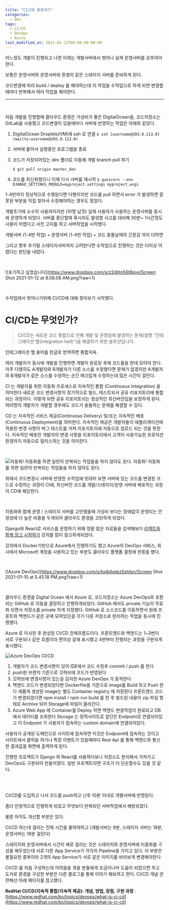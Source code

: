 ```yaml
---
title: "CI/CD 끝장내기"
categories:
  - Dev
tags:
  - CI/CD
  - DevOps
  - Azure 
last_modified_at: 2021-01-12T08:06:00-00:00
---
```

어느정도 개발이 진행되고 나면 이제는 개발서버에서 벗어나 실제 운영서버를 갖추어야한다. 

보통은 운영서버와 운영서버와 환경이 같은 스테이지 서버를 준비하게 된다.

코드변경에 따라 build / deploy 를 해야하는데 이 작업을 수작업으로 하게 되면 변경할때마다 반복해서 여러 작업을 해야한다.

---
<br>

처음 개발을 진행할때 클라우드 환경은 가성비가 좋은 DigitalOcean을, 코드저장소는 GitLab을 사용했고 코드변경이 있을때마다 서버에 반영하는 작업은 아래와 같았다.

1. DigitalOcean Droplets(VM)에 ssh 로 연결
`$ ssh [username@203.0.113.0](mailto:username@203.0.113.0)`
2. 서버에 붙어서 실행중인 프로그램을 종료
3. 코드가 저장되어있는 dev 폴더로 이동해 개발 branch pull 하기

    `$ git pull origin master_dev`

4. 코드를 최신화했으니 이제 다시 서버를 재시작
`$ gunicorn --env DJANGO_SETTINGS_MODULE=myproject.settings myproject.wsgi`


1-4번까지 정상적으로 수행된다면 다행이지만 코드를 pull 하면서 error 가 발생하면 잘못된 부분을 직접 찾아서 수정해야하는 경우도 잦았다.

개발초기에 소수의 사용자이지만 (10명 남짓) 실제 사용자가 사용하는 운영서버를 동시에 운영하게 되었다. 서버를 중단할때 혹시라도 발생할 사고를 대비해 30분~ 1시간정도 사용이 어렵다고 사전 고지를 하고 서버작업을 시작했다.

개발서버 (1-4번 작업) + 운영서버 (1-4번 작업) + 코드 충돌날때의 긴장감 까지 더하면 

그리고 향후 추가될 스테이지서버까지 고려한다면 수작업으로 진행하는 것은 더이상 어렵다는 판단을 내렸다.

<br>

![포기하고 싶었습니다](https://www.dropbox.com/s/z2dlitn56t8ipvj/Screen Shot 2021-01-12 at 8.08.08 AM.png?raw=1)

<br>

수작업에서 벗어나기위해 CI/CD에 대해 찾아보기 시작했다.



# CI/CD는 무엇인가?

> CI/CD는 새로운 코드 통합으로 인해 개발 및 운영팀에 발생하는 문제(일명 "인테그레이션 헬(integration hell)")을 해결하기 위한 솔루션입니다.


인테그레이션 헬 용어를 한글로 번역하면 통합지옥.

여러 개발자가 동시에 개발을 진행하면 개발이 완료된 후에 코드들을 한데 모아야 한다. 아주 다행히도 A개발자와 B개발자가 다른 소스를 수정했다면 문제가 없겠지만 A개발자와 B개발자가 같은 소스를  수정하는 순간 매끄럽게 수정하는데 많은 시간이 걸린다.

CI 는 개발자를 위한 자동화 프로세스로 지속적인 통합 (Continuous Integration) 을 의미한다 
새로운 코드 변경사항이 정기적으로 빌드, 테스트되서 공유 리포지토리에 통합되는 과정이다. 이렇게 되면 공유 리포지토리는 정상적인 최신버전임을 보장하게 된다. 여러명의 개발자가 개발할 경우에도 코드가 충돌하는 문제를 해결할 수 있다.

CD 는 지속적인 서비스 제공(Continuous Delivery)  및/또는 지속적인 배포(Continuous Deployment)를 의미한다.
지속적인 제공은 개발자들이 애플리케이션에 적용한 변경 사항이 버그 테스트를 거쳐 리포지토리에 자동으로 업로드 되는 것을 뜻한다. 
지속적인 배포란 개발자의 변경 사항을 리포지토리에서 고객이 사용가능한 프로덕션 환경까지 자동으로 릴리스하는 것을 의미한다.

<br>

![자동화! 자동화를 하면 일련의 반복되는 작업들을 하지 않아도 된다.](https://s3-us-west-2.amazonaws.com/public.notion-static.com/98d6f347-ca2d-47b7-bf48-47511630182f/maarten-van-den-heuvel-400626-unsplash.jpg)
자동화! 자동화를 하면 일련의 반복되는 작업들을 하지 않아도 된다.

위에서 코드변경시 서버에 반영한 수작업에 빗대어 보면 서버에 있는 코드를 변경된 코드로 수정하는 과정이 CI에, 최신버전 코드를 개발/스테이지/운영 서버에 배포하는 과정이 CD에 해당한다.

<br>

자동화와 함께 운영 / 스테이지 서버를  고민했을때 가성비 보다는 장애없이 운영되는 안정성에 더 높은 비중을 두게되어 클라우드 환경을 고민하게 되었다. 

Django와 React로 서비스를 운영하기 위해 정말 많은 자료들을 검색해보다 [리액트와 함께 장고 시작하기](https://www.youtube.com/watch?v=617PFR-A30s) 강의를 많이 참고하게되었다.

강의에서 Docker기반으로 Azure에서 진행하기도 했고 Azure의 DevOps 서비스, 회사에서 Microsoft 계정을 사용하고 있는 부분도 클라우드 플랫폼 결정에 한몫을 했다. 

<br>

![Azure DevOps](https://www.dropbox.com/s/tq4jdvekz5ztdsn/Screen Shot 2021-01-10 at 5.45.18 PM.png?raw=1)

<br>

클라우드 환경을 Digital Ocean 에서 Azure 로, 코드저장소는 Azure DevOps와 호환되는 GitHub 로 이동을 결정하고 진행하게되었다. GitHub 에서도 private 기능이 무료화 되면서 저장소를 private 하게 지정했다. GitHub 로 소스코드를 이동하면서 원래 프론트와 백엔드가 같은 곳에 모여있던걸 각기 다른 저장소로 분리하는 작업을 동시에 진행했다.

Azure 로 이사한 후 완성된 CI/CD 전체흐름도이다.
프론트엔드와 백엔드는 1~3번이 서로 구분되나 같은 흐름이라 편의상 같에 표시했고 4번부터 진행되는 과정을 구분되게 표시했다.

![Azure DevOps CI/CD](https://www.dropbox.com/s/ly6ivz76h3pbwcv/Screen%20Shot%202021-01-12%20at%208.22.57%20AM.png?raw=1)

1. 개발자가 코드 변경사항이 있어 IDE에서 코드 수정후 commit / push 를 한다
2. push한 브랜치 기준으로 깃허브에 코드가 반영된다
3. 깃허브에 변경사항이 있는걸 감지한 Azure DevOps 가 동작한다
4. 백엔드 코드가 변경되었다면 Dockerfile을 기준으로 image를 Build 하고 Push 한다 
새롭게 생성된 image는 별도 Container registry 에 저장된다
 프론트엔드 코드가 변경되었다면 npm install / npm run build 를 한 후 빌드된 내용이 zip 파일 형태로 Archive 되어 Storage에 파일이 올라간다.
5. Azure Web App 에 Container를 Deploy 하면 백엔드 변경작업이 완료되고 DB에서 데이터를 조회한다
 Storage 는 정적사이트로 앞단은 Endpoint로 연결되어있고 이 Endpoint 가 사용자가 접속하는 custom domain에 연결되어있다.
 
 
 사용자가 공개된 도메인으로 사이트에 접속하면 이것은 Endpoint에 접속하는 것이고
사이트에서 클릭을 하거나 특정 이벤트가 있을때마다 Rest Api 를 통해 백엔드와 통신한 결과값을 화면에 출력하게 된다.

진행한 프로젝트가 Django 와 React를 사용하다보니 저장소도 분리해서 가져가고 DevOps도 구분되어 만들어졌다. 일반 프로젝트라면 구조가 더 단순할수도 있을 것 같다. 

<br>
<br>


CI/CD를 도입하고 나서 코드를 push하고 난후 10분 이내로 개별서버에 반영된다.

좀더 안정적으로 진행하게 되었고 무엇보다 반복되던 서버작업에서 해방되었다.

물론 아직도 개선할 부분은 있다.

CI/CD 하는데 걸리는 전체 시간을 줄여야하고
(개발서버는 9분, 스테이지 서버는 18분, 운영서버는 18분 걸린다)

스테이지와 운영서버에서 시간이 배로 걸리는 것은 스테이지와 운영서버에 이중화를 구성을 해두었는데
서로 다른 App Service가 각각의 Pipeline을 가지고 있다. 이 부분은 불필요한 중복이라 2개의 App Service가 서로 같은 이미지를 바라보게 변경해야한다.


CI/CD 를 처음 구성하는데 어려움을 겪을 분들에게 조금이나마 도움이 되었으면 하고
도커로 환경을 구성한 부분은 다른 블로그를 통해 이야기 해보려고 한다.
CI/CD 개념 관련해선 아래 페이지를 참고했다.


**RedHat CI/CD(지속적 통합/지속적 제공): 개념, 방법, 장점, 구현 과정** : [https://www.redhat.com/ko/topics/devops/what-is-ci-cd](https://www.redhat.com/ko/topics/devops/what-is-ci-cd)


